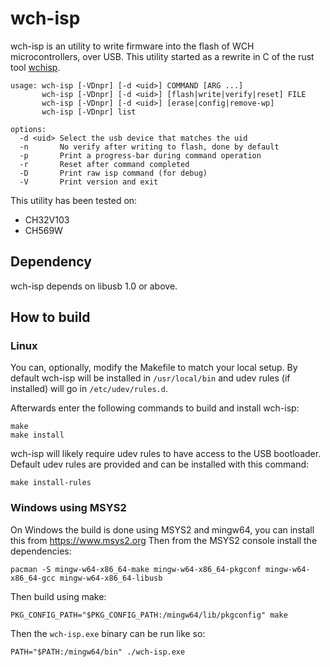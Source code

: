 wch-isp
=======

wch-isp is an utility to write firmware into the flash of WCH microcontrollers, over USB.
This utility started as a rewrite in C of the rust tool [wchisp](https://github.com/ch32-rs/wchisp).

```
usage: wch-isp [-VDnpr] [-d <uid>] COMMAND [ARG ...]
       wch-isp [-VDnpr] [-d <uid>] [flash|write|verify|reset] FILE
       wch-isp [-VDnpr] [-d <uid>] [erase|config|remove-wp]
       wch-isp [-VDnpr] list

options:
  -d <uid> Select the usb device that matches the uid
  -n       No verify after writing to flash, done by default
  -p       Print a progress-bar during command operation
  -r       Reset after command completed
  -D       Print raw isp command (for debug)
  -V       Print version and exit
```

This utility has been tested on:
 - CH32V103
 - CH569W

## Dependency

wch-isp depends on libusb 1.0 or above.

## How to build

### Linux

You can, optionally, modify the Makefile to match your local setup.
By default wch-isp will be installed in `/usr/local/bin` and udev rules (if installed) will go in `/etc/udev/rules.d`.

Afterwards enter the following commands to build and install wch-isp:
```
make
make install
```

wch-isp will likely require udev rules to have access to the USB bootloader.
Default udev rules are provided and can be installed with this command:
```
make install-rules
```

### Windows using MSYS2

On Windows the build is done using MSYS2 and mingw64, you can install this from https://www.msys2.org
Then from the MSYS2 console install the dependencies:
```
pacman -S mingw-w64-x86_64-make mingw-w64-x86_64-pkgconf mingw-w64-x86_64-gcc mingw-w64-x86_64-libusb
```

Then build using make:
```
PKG_CONFIG_PATH="$PKG_CONFIG_PATH:/mingw64/lib/pkgconfig" make
```

Then the `wch-isp.exe` binary can be run like so:
```
PATH="$PATH:/mingw64/bin" ./wch-isp.exe
```
